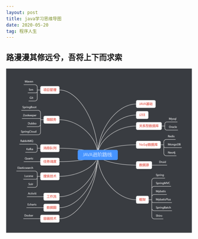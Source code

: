 ```yaml
---
layout: post
title: java学习思维导图
date: 2020-05-20 
tag: 程序人生
---
```

## 路漫漫其修远兮，吾将上下而求索
![](/images/posts/coder/JAVA进阶路线.png)
